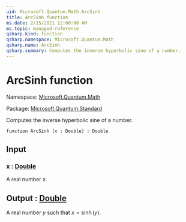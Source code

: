 ```yaml
---
uid: Microsoft.Quantum.Math.ArcSinh
title: ArcSinh function
ms.date: 2/15/2021 12:00:00 AM
ms.topic: managed-reference
qsharp.kind: function
qsharp.namespace: Microsoft.Quantum.Math
qsharp.name: ArcSinh
qsharp.summary: Computes the inverse hyperbolic sine of a number.
---
```


# ArcSinh function

Namespace: [Microsoft.Quantum.Math](xref:Microsoft.Quantum.Math)

Package: [Microsoft.Quantum.Standard](https://nuget.org/packages/Microsoft.Quantum.Standard)


Computes the inverse hyperbolic sine of a number.

```qsharp
function ArcSinh (x : Double) : Double
```


## Input

### x : [Double](xref:microsoft.quantum.lang-ref.double)

A real number $x$.



## Output : [Double](xref:microsoft.quantum.lang-ref.double)

A real number $y$ such that $x = \operatorname{sinh}(y)$.